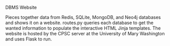 DBMS Website

Pieces together data from Redis, SQLite, MongoDB, and Neo4j databases and shows it on a website.
routes.py queries each database to get the wanted information to populate the interactive HTML Jinja templates.
The website is hosted by the CPSC server at the University of Mary Washington and uses Flask to run.
